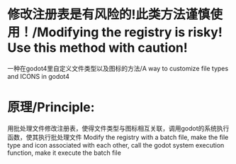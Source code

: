 # 修改注册表是有风险的!此类方法谨慎使用！/Modifying the registry is risky! Use this method with caution!

一种在godot4里自定义文件类型以及图标的方法/A way to customize file types and ICONS in godot4

# 原理/Principle: 
用批处理文件修改注册表，使得文件类型与图标相互关联，调用godot的系统执行函数，使其执行批处理文件
Modify the registry with a batch file, make the file type and icon associated with each other, call the godot system execution function, make it execute the batch file

